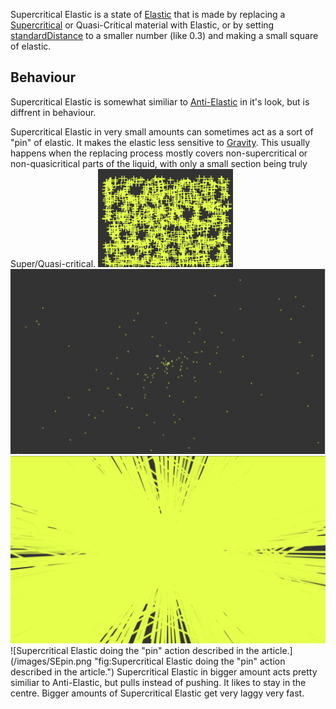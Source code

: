 Supercritical Elastic is a state of [Elastic](/Elastic.md "Elastic") that is made by replacing a [Supercritical](/Supercriticality.md "Supercriticality") or Quasi-Critical material with Elastic, or by setting [standardDistance](/Parameters.md "Parameters") to a smaller number (like 0.3) and making a small square of elastic.

## Behaviour

Supercritical Elastic is somewhat similiar to [Anti-Elastic](/Anti-Elastic.md "Anti-Elastic") in it's look, but is diffrent in behaviour.

Supercritical Elastic in very small amounts can sometimes act as a sort of "pin" of elastic. It makes the elastic less sensitive to [Gravity](/Gravity.md "Gravity"). This usually happens when the replacing process mostly covers non-supercritical or non-quasicritical parts of the liquid, with only a small section being truly Super/Quasi-critical.
![Supercritical Elastic before breaking down](/images/SEbefore.png "fig:Supercritical Elastic before breaking down")
![Supercritical Elastic after breaking down.](/images/SEaftercrosses.png "fig:Supercritical Elastic after breaking down.")
![Supercritical Elastic after breaking down (in blurred circles view to show speed)](/images/SEafterbses.png "fig:Supercritical Elastic after breaking down (in blurred circles view to show speed)")
![Supercritical Elastic doing the "pin" action described in the article.](/images/SEpin.png "fig:Supercritical Elastic doing the "pin" action described in the article.")
Supercritical Elastic in bigger amount acts pretty similiar to Anti-Elastic, but pulls instead of pushing. It likes to stay in the centre. Bigger amounts of Supercritical Elastic get very laggy very fast.
